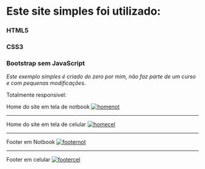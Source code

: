 # Este site simples foi utilizado:
### HTML5
### CSS3
### Bootstrap sem JavaScript

*Este exemplo simples é criado do zero por mim, não faz parte de um curso e com pequenas modificações.*

Totalmente responsivel:

Home do site em tela de notbook
[![homenot](https://i.imgur.com/PhRijth.png?1 "homenot")](https://imgur.com/PhRijth "homenot")

------------


Home do site em tela de celular
[![homecel](https://i.imgur.com/2twrwKE.png?1 "homecel")](https://imgur.com/2twrwKE "homecel")

------------


Footer em Notbook
[![footernot](https://i.imgur.com/IOj5Xba.png?1 "footernot")](https://imgur.com/IOj5Xba "footernot")

------------


Footer em celular
[![footercel](https://i.imgur.com/fUSdzmF.png?1 "footercel")](https://imgur.com/fUSdzmF "footercel")
